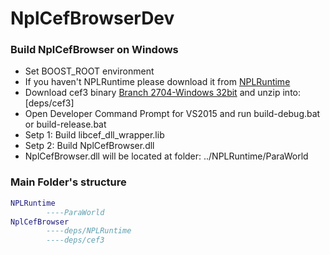 # NplCefBrowserDev
### Build NplCefBrowser on Windows
- Set BOOST_ROOT environment
- If you haven't NPLRuntime please download it from [NPLRuntime](https://github.com/LiXizhi/NPLRuntime.git)
- Download cef3 binary [Branch 2704-Windows 32bit](https://cefbuilds.com/) and unzip into:[deps/cef3]
- Open Developer Command Prompt for VS2015 and run build-debug.bat or build-release.bat  
- Setp 1: Build libcef_dll_wrapper.lib
- Setp 2: Build NplCefBrowser.dll
- NplCefBrowser.dll will be located at folder: ../NPLRuntime/ParaWorld

### Main Folder's structure
```lua
NPLRuntime
        ----ParaWorld
NplCefBrowser
        ----deps/NPLRuntime
        ----deps/cef3
```

